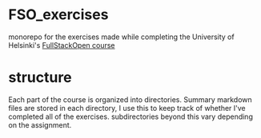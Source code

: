 # FSO_exercises
monorepo for the exercises made while completing the University of Helsinki's [FullStackOpen course](https://fullstackopen.com/en/)

# structure
Each part of the course is organized into directories.
Summary markdown files are stored in each directory, I use this to keep track of whether I've completed all of the exercises. subdirectories beyond this vary depending on the assignment.
